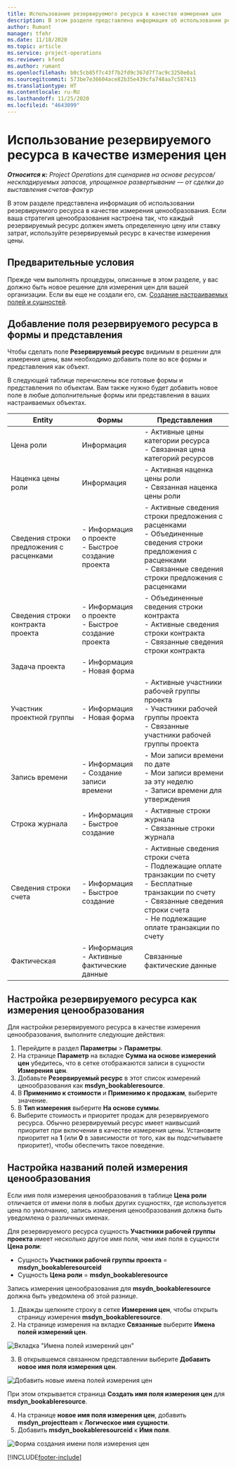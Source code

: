 ```yaml
---
title: Использование резервируемого ресурса в качестве измерения цен
description: В этом разделе представлена информация об использовании резервируемого ресурса в качестве измерения ценообразования.
author: Rumant
manager: tfehr
ms.date: 11/18/2020
ms.topic: article
ms.service: project-operations
ms.reviewer: kfend
ms.author: rumant
ms.openlocfilehash: b0c5cb85f7c43f7b2fd9c367d7f7ac9c3250e0a1
ms.sourcegitcommit: 573be7e36604ace82b35e439cfa748aa7c587415
ms.translationtype: HT
ms.contentlocale: ru-RU
ms.lasthandoff: 11/25/2020
ms.locfileid: "4643099"
---
```

# <a name="use-a-bookable-resource-as-a-pricing-dimension"></a>Использование резервируемого ресурса в качестве измерения цен

 _**Относится к:** Project Operations для сценариев на основе ресурсов/нескладируемых запасов, упрощенное развертывание — от сделки до выставления счетов-фактур_ 

В этом разделе представлена информация об использовании резервируемого ресурса в качестве измерения ценообразования. Если ваша стратегия ценообразования настроена так, что каждый резервируемый ресурс должен иметь определенную цену или ставку затрат, используйте резервируемый ресурс в качестве измерения цены.

## <a name="prerequisites"></a>Предварительные условия
Прежде чем выполнять процедуры, описанные в этом разделе, у вас должно быть новое решение для измерения цен для вашей организации. Если вы еще не создали его, см. [Создание настраиваемых полей и сущностей](../pricing-costing/create-custom-fields-entities-pricing-dimensions.md).

## <a name="add-the-bookable-resource-field-to-forms-and-views"></a>Добавление поля резервируемого ресурса в формы и представления
Чтобы сделать поле **Резервируемый ресурс** видимым в решении для измерения цены, вам необходимо добавить поле во все формы и представления как объект.

В следующей таблице перечислены все готовые формы и представления по объектам. Вам также нужно будет добавить новое поле в любые дополнительные формы или представления в ваших настраиваемых объектах.

|   Entity        | Формы   |Представления        |
| ------------------------------|---------------------------------|----------------------------------|
|  Цена роли| Информация | - Активные цены категории ресурса<br> - Связанная цена категорий ресурсов |
|  Наценка цены роли| Информация| - Активная наценка цены роли<br>- Связанная наценка цены роли |
|  Сведения строки предложения с расценками| - Информация о проекте<br>- Быстрое создание проекта| - Активные сведения строки предложения с расценками<br>- Объединенные сведения строки предложения с расценками<br>- Связанные сведения строки предложения с расценками |
|  Сведения строки контракта проекта| - Информация о проекте<br>- Быстрое создание проекта| - Объединенные сведения строки контракта<br>- Активные сведения строки контракта<br>- Связанные сведения строки контракта |
|  Задача проекта| - Информация<br>- Новая форма| &nbsp; |
|  Участник проектной группы| - Информация<br>- Новая форма| - Активные участники рабочей группы проекта<br>- Участники рабочей группы проекта<br>- Связанные участники рабочей группы проекта |
|  Запись времени| - Информация<br>- Создание записи времени| - Мои записи времени по дате<br>- Мои записи времени за эту неделю<br>- Записи времени для утверждения|
|  Строка журнала| - Информация<br>- Быстрое создание| - Активные строки журнала<br>- Связанные строки журнала |
|  Сведения строки счета| - Информация<br>- Быстрое создание| - Активные сведения строки счета<br>- Подлежащие оплате транзакции по счету<br>- Бесплатные транзакции по счету<br>- Связанные сведения строки счета <br>- Не подлежащие оплате транзакции по счету|
|  Фактическая| - Информация<br>- Активные фактические данные| Связанные фактические данные |

## <a name="set-up-a-bookable-resource-as-a-pricing-dimension"></a>Настройка резервируемого ресурса как измерения ценообразования
Для настройки резервируемого ресурса в качестве измерения ценообразования, выполните следующие действия:

1. Перейдите в раздел **Параметры** > **Параметры**. 
2. На странице **Параметр** на вкладке **Сумма на основе измерений цен** убедитесь, что в сетке отображаются записи в сущности **Измерения цен**. 
2. Добавьте **Резервируемый ресурс** в этот список измерений ценообразования как **msdyn_bookableresource**. 
3. В **Применимо к стоимости** и **Применимо к продажам**, выберите значение.
4. В **Тип измерения** выберите **На основе суммы**. 
5. Выберите стоимость и приоритет продаж для резервируемого ресурса. Обычно резервируемый ресурс имеет наивысший приоритет при включении в качестве измерения цены. Установите приоритет на **1** (или **0** в зависимости от того, как вы подсчитываете приоритет), чтобы обеспечить такое поведение.

## <a name="set-up-pricing-dimension-field-names"></a>Настройка названий полей измерения ценообразования

Если имя поля измерения ценообразования в таблице **Цена роли** отличается от имени поля в любых других сущностях, где используется цена по умолчанию, запись измерения ценообразования должна быть уведомлена о различных именах.  

Для резервируемого ресурса сущность **Участники рабочей группы проекта** имеет несколько другое имя поля, чем имя поля в сущности **Цена роли**: 

 - Сущность **Участники рабочей группы проекта** = **msdyn_bookableresourceid**
 - Сущность **Цена роли** = **msdyn_bookableresource**

Запись измерения ценообразования для **msydn_bookableresource** должна быть уведомлена об этой разнице.

1. Дважды щелкните строку в сетке **Измерения цен**, чтобы открыть страницу измерения **msdyn_bookableresource**.
2. На странице измерения на вкладке **Связанные** выберите **Имена полей измерений цен**.

  ![Вкладка "Имена полей измерений цен"](media/PD-fieldname.png)

3. В открывшемся связанном представлении выберите **Добавить новое имя поля измерения цен**.

  ![Добавить новые имена полей измерения цен](media/Add-NewPD-fieldname.png)

  При этом открывается страница **Создать имя поля измерения цен** для **msdyn_bookableresource**. 

4. На странице **новое имя поля измерения цен**, добавить **msdyn_projectteam** к **Логическое имя сущности**.
5. Добавить **msdyn_bookableresourceid** к **Имя поля**.

 ![Форма создания имени поля измерения цен](media/PD-fieldname-Added.png)


[!INCLUDE[footer-include](../includes/footer-banner.md)]